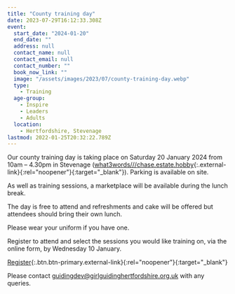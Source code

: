 ```yaml
---
title: "County training day"
date: 2023-07-29T16:12:33.308Z
event:
  start_date: "2024-01-20"
  end_date: ""
  address: null
  contact_name: null
  contact_email: null
  contact_number: ""
  book_now_link: ""
  image: "/assets/images/2023/07/county-training-day.webp"
  type:
    - Training
  age-group:
    - Inspire
    - Leaders
    - Adults
  location:
    - Hertfordshire, Stevenage
lastmod: 2022-01-25T20:32:22.789Z
---
```

Our county training day is taking place on Saturday 20 January 2024 from 10am – 4.30pm in Stevenage ([what3words///chase.estate.hobby](https://w3w.co/chase.estate.hobby){:.external-link}{:rel="noopener"}{:target="_blank"}). Parking is available on site.

As well as training sessions, a marketplace will be available during the lunch break.

The day is free to attend and refreshments and cake will be offered but attendees should bring their own lunch.

Please wear your uniform if you have one.

Register to attend and select the sessions you would like training on, via the online form, by Wednesday 10 January.

[Register](https://forms.office.com/pages/responsepage.aspx?id=3yob_CzTykeMNWNnWM6OwRrqs7bdo19CnIwI_9Lov51URFhBTDhWMktMMEFVNVNXVTlWR09SRzBGSC4u){:.btn.btn-primary.external-link}{:rel="noopener"}{:target="_blank"}

Please contact <guidingdev@girlguidinghertfordshire.org.uk> with any queries.
